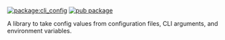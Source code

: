 [![package:cli_config](https://github.com/dart-lang/tools/actions/workflows/cli_config.yml/badge.svg)](https://github.com/dart-lang/tools/actions/workflows/cli_config.yml)
[![pub package](https://img.shields.io/pub/v/cli_config.svg)](https://pub.dev/packages/cli_config)
<!-- [![package publisher](https://img.shields.io/pub/publisher/cli_config.svg)](https://pub.dev/packages/cli_config/publisher) -->

A library to take config values from configuration files, CLI arguments, and environment variables.
